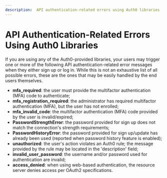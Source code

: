```yaml
---
description:  API authentication-related errors using Auth0 libraries
---
```


# API Authentication-Related Errors Using Auth0 Libraries

If you are using any of the Auth0-provided libraries, your users may trigger one or more of the following API authentication-related error messages when they either sign up or log in. While this is not an exhaustive list of all possible errors, these are the ones that may be easily handled by the end users themselves.

* **mfa_required**: the user must provide the multifactor authentication (MFA) code to authenticate;
* **mfa_registration_required**: the administrator has required multifactor authentication (MFA), but the user has not enrolled;
* **mfa_invalid_code**: the multifactor authentication (MFA) code provided by the user is invalid/expired;
* **PasswordStrengthError**: the password provided for sign up does not match the connection's strength requirements;
* **PasswordHistoryError**: the password provided for sign up/update has already been used (reported when password history feature is enabled);
* **unauthorized**: the user's action violates an Auth0 rule; the message provided by the rule may be located in the 'description' field;
* **invalid_user_password**: the username and/or password used for authentication are invalid;
* **access_denied**: when using web-based authentication, the resource server denies access per OAuth2 specifications.
